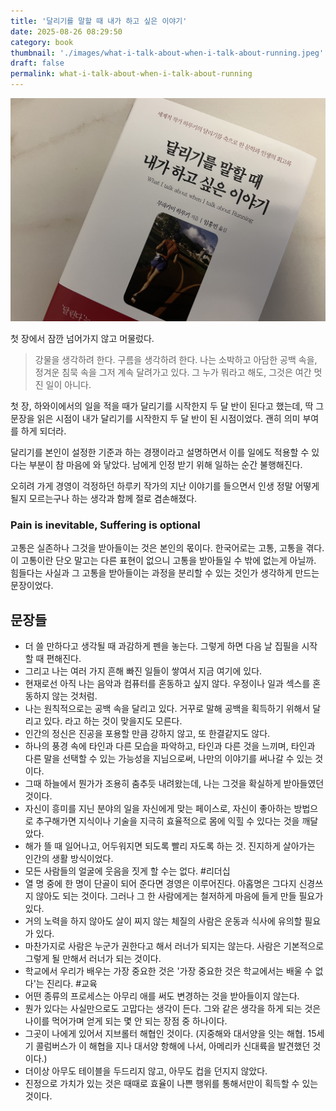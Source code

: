 ```yaml
---
title: '달리기를 말할 때 내가 하고 싶은 이야기'
date: 2025-08-26 08:29:50
category: book
thumbnail: './images/what-i-talk-about-when-i-talk-about-running.jpeg'
draft: false
permalink: what-i-talk-about-when-i-talk-about-running
---
```


![what-i-talk-about-when-i-talk-about-running](./images/what-i-talk-about-when-i-talk-about-running.jpeg)

첫 장에서 잠깐 넘어가지 않고 머물렀다.

> 강물을 생각하려 한다. 구름을 생각하려 한다.
> 나는 소박하고 아담한 공백 속을, 정겨운 침묵 속을 그저 계속 달려가고 있다.
> 그 누가 뭐라고 해도, 그것은 여간 멋진 일이 아니다.

첫 장, 하와이에서의 일을 적을 때가 달리기를 시작한지 두 달 반이 된다고 했는데, 딱 그 문장을 읽은 시점이 내가 달리기를 시작한지 두 달 반이 된 시점이었다. 괜히 의미 부여를 하게 되더라.

달리기를 본인이 설정한 기준과 하는 경쟁이라고 설명하면서 이를 일에도 적용할 수 있다는 부분이 참 마음에 와 닿았다. 남에게 인정 받기 위해 일하는 순간 불행해진다.

오히려 가게 경영이 걱정하던 하루키 작가의 지난 이야기를 들으면서 인생 정말 어떻게 될지 모르는구나 하는 생각과 함께 절로 겸손해졌다.

### Pain is inevitable, Suffering is optional
고통은 실존하나 그것을 받아들이는 것은 본인의 몫이다. 한국어로는 고통, 고통을 겪다. 이 고통이란 단오 말고는 다른 표현이 없으니 고통을 받아들일 수 밖에 없는게 아닐까. 힘들다는 사실과 그 고통을 받아들이는 과정을 분리할 수 있는 것인가 생각하게 만드는 문장이었다.

## 문장들
- 더 쓸 만하다고 생각될 때 과감하게 펜을 놓는다. 그렇게 하면 다음 날 집필을 시작할 때 편해진다.
- 그리고 나는 여러 가지 흔해 빠진 일들이 쌓여서 지금 여기에 있다.
- 현재로선 아직 나는 음악과 컴퓨터를 혼동하고 싶지 않다. 우정이나 일과 섹스를 혼동하지 않는 것처럼.
- 나는 원칙적으로는 공백 속을 달리고 있다. 거꾸로 말해 공백을 획득하기 위해서 달리고 있다. 라고 하는 것이 맞을지도 모른다.
- 인간의 정신은 진공을 포용할 만큼 강하지 않고, 또 한결같지도 않다.
- 하나의 풍경 속에 타인과 다른 모습을 파악하고, 타인과 다른 것을 느끼며, 타인과 다른 말을 선택할 수 있는 가능성을 지님으로써, 나만의 이야기를 써나갈 수 있는 것이다.
- 그때 하늘에서 뭔가가 조용히 춤추듯 내려왔는데, 나는 그것을 확실하게 받아들였던 것이다.
- 자신이 흥미를 지닌 분야의 일을 자신에게 맞는 페이스로, 자신이 좋아하는 방법으로 추구해가면 지식이나 기술을 지극히 효율적으로 몸에 익힐 수 있다는 것을 깨달았다.
- 해가 뜰 때 일어나고, 어두워지면 되도록 빨리 자도록 하는 것. 진지하게 살아가는 인간의 생활 방식이었다.
- 모든 사람들의 얼굴에 웃음을 짓게 할 수는 없다. #리더십 
- 열 명 중에 한 명이 단골이 되어 준다면 경영은 이루어진다. 아홉명은 그다지 신경쓰지 않아도 되는 것이다. 그러나 그 한 사람에게는 철저하게 마음에 들게 만들 필요가 있다.
- 거의 노력을 하지 않아도 살이 찌지 않는 체질의 사람은 운동과 식사에 유의할 필요가 있다.
- 마찬가지로 사람은 누군가 권한다고 해서 러너가 되지는 않는다. 사람은 기본적으로 그렇게 될 만해서 러너가 되는 것이다.
- 학교에서 우리가 배우는 가장 중요한 것은 '가장 중요한 것은 학교에서는 배울 수 없다'는 진리다. #교육
- 어떤 종류의 프로세스는 아무리 애를 써도 변경하는 것을 받아들이지 않는다.
- 뭔가 있다는 사실만으로도 고맙다는 생각이 든다. 그와 같은 생각을 하게 되는 것은 나이를 먹어가며 얻게 되는 몇 안 되는 장점 중 하나이다.
- 그곳이 나에게 있어서 지브롤터 해협인 것이다. (지중해와 대서양을 잇는 해협. 15세기 콜럼버스가 이 해협을 지나 대서양 항해에 나서, 아메리카 신대륙을 발견했던 것이다.)
- 더이상 아무도 테이블을 두드리지 않고, 아무도 컵을 던지지 않았다.
- 진정으로 가치가 있는 것은 때때로 효율이 나쁜 행위를 통해서만이 획득할 수 있는 것이다.
